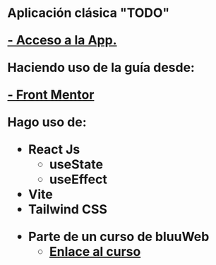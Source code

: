 <h1>Aplicación clásica "TODO"

[- Acceso a la App.](https://sensational-blancmange-cb2476.netlify.app "todo-app")

Haciendo uso de la guía desde:

[- Front Mentor](https://www.frontendmentor.io/challenges/todo-app-Su1_KokOW "Guia visual")

Hago uso de:

-  React Js
   -  useState
   -  useEffect
-  Vite
-  Tailwind CSS

*  Parte de un curso de bluuWeb
   -  [Enlace al curso](https://www.udemy.com/course/curso-react-js/?couponCode=OCT-2023 "bluuweb")
